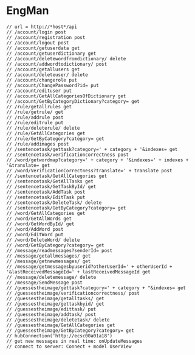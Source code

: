 # EngMan
    // url = http://*host*/api
    // /account/login post
    // /account/registration post
    // /account/logout post
    // /account/getuserdata get
    // /account/getuserdictionary get
    // /account/deletewordfromdictionary/ delete
    // /account/addwordtodictionary/ post
    // /account/getallusers get
    // /account/deleteuser/ delete
    // /account/changerole put
    // /account/ChangePassword?id= put
    // /account/edituser put
    // /account/GetAllCategoriesOfDictionary get
    // /account/GetByCategoryDictionary?category= get
    // /rule/getallrules get
    // /rule/getrule/ get
    // /rule/addrule post
    // /rule/editrule put
    // /rule/deleterule/ delete
    // /rule/GetAllCategories get
    // /rule/GetByCategory?category= get
    // /rule/addimages post
    // /sentencetask/gettask?category=' + category + '&indexes= get
    // /sentencetask/verificationcorrectness post
    // /word/getwordmap?category=' + category + '&indexes=' + indexes + '&translate= get
    // /word/VerificationCorrectness?translate=' + translate post
    // /sentencetask/GetAllCategories get
    // /sentencetask/GetAllTasks get
    // /sentencetask/GetTaskById/ get
    // /sentencetask/AddTask post
    // /sentencetask/EditTask put
    // /sentencetask/DeleteTask/ delete
    // /sentencetask/GetByCategory?category= get
    // /word/GetAllCategories get
    // /word/GetAllWords get
    // /word/GetWordById/ get
    // /word/AddWord post
    // /word/EditWord put
    // /word/DeleteWord/ delete
    // /word/GetByCategory?category= get
    // /message/readmessages?senderId= post
    // /message/getallmessages/ get
    // /message/getnewmessages/ get
    // /message/getmessagesbyuserid?otherUserId=' + otherUserId + '&lastReceivedMessageId=' + lastReceivedMessageId get
    // /message/deletemessage/ delete
    // /message/SendMessage post
    // /guessestheimage/gettask?category=' + category + "&indexes= get
    // /guessestheimage/verificationcorrectness/ post
    // /guessestheimage/getalltasks/ get
    // /guessestheimage/gettaskbyid/ get
    // /guessestheimage/edittask/ put
    // /guessestheimage/addtask/ post
    // /guessestheimage/deletetask/ delete
    // /guessestheimage/GetAllCategories get
    // /guessestheimage/GetByCategory?category= get
    // hubConnection('http://ecsc00a01a18')
    // get new messages in real time: onUpdateMessages
    // connect to server: Connect + model UserView
